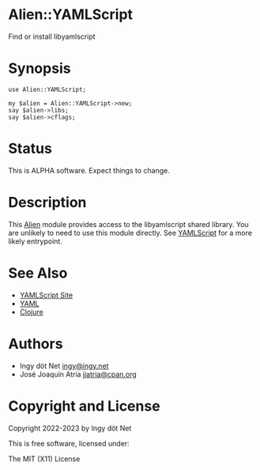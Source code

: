 Alien::YAMLScript
=================

Find or install libyamlscript


# Synopsis


```
use Alien::YAMLScript;

my $alien = Alien::YAMLScript->new;
say $alien->libs;
say $alien->cflags;
```


# Status

This is ALPHA software.
Expect things to change.


# Description

This [Alien](https://metacpan.org/pod/Alien) module provides access to the
libyamlscript shared library. You are unlikely to need to use this module
directly.
See [YAMLScript](https://metacpan.org/pod/YAMLScript) for a more likely
entrypoint.


# See Also

* [YAMLScript Site](https://yamlscript.org)
* [YAML](https://yaml.org)
* [Clojure](https://clojure.org)


# Authors

* Ingy döt Net <ingy@ingy.net>
* José Joaquín Atria <jjatria@cpan.org>


# Copyright and License

Copyright 2022-2023 by Ingy döt Net

This is free software, licensed under:

The MIT (X11) License
